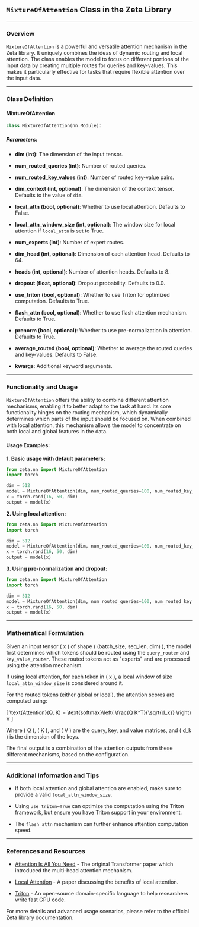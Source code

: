 ## `MixtureOfAttention` Class in the Zeta Library

---

### Overview

`MixtureOfAttention` is a powerful and versatile attention mechanism in the Zeta library. It uniquely combines the ideas of dynamic routing and local attention. The class enables the model to focus on different portions of the input data by creating multiple routes for queries and key-values. This makes it particularly effective for tasks that require flexible attention over the input data.

---

### Class Definition

#### MixtureOfAttention

```python
class MixtureOfAttention(nn.Module):
```

##### Parameters:

- **dim (int)**: The dimension of the input tensor.
  
- **num_routed_queries (int)**: Number of routed queries.

- **num_routed_key_values (int)**: Number of routed key-value pairs.

- **dim_context (int, optional)**: The dimension of the context tensor. Defaults to the value of `dim`.

- **local_attn (bool, optional)**: Whether to use local attention. Defaults to False.

- **local_attn_window_size (int, optional)**: The window size for local attention if `local_attn` is set to True.

- **num_experts (int)**: Number of expert routes.

- **dim_head (int, optional)**: Dimension of each attention head. Defaults to 64.

- **heads (int, optional)**: Number of attention heads. Defaults to 8.

- **dropout (float, optional)**: Dropout probability. Defaults to 0.0.

- **use_triton (bool, optional)**: Whether to use Triton for optimized computation. Defaults to True.

- **flash_attn (bool, optional)**: Whether to use flash attention mechanism. Defaults to True.

- **prenorm (bool, optional)**: Whether to use pre-normalization in attention. Defaults to True.

- **average_routed (bool, optional)**: Whether to average the routed queries and key-values. Defaults to False.

- **kwargs**: Additional keyword arguments.

---

### Functionality and Usage

`MixtureOfAttention` offers the ability to combine different attention mechanisms, enabling it to better adapt to the task at hand. Its core functionality hinges on the routing mechanism, which dynamically determines which parts of the input should be focused on. When combined with local attention, this mechanism allows the model to concentrate on both local and global features in the data.

#### Usage Examples:

**1. Basic usage with default parameters:**

```python
from zeta.nn import MixtureOfAttention
import torch

dim = 512
model = MixtureOfAttention(dim, num_routed_queries=100, num_routed_key_values=100, num_experts=4)
x = torch.rand(16, 50, dim)
output = model(x)
```

**2. Using local attention:**

```python
from zeta.nn import MixtureOfAttention
import torch

dim = 512
model = MixtureOfAttention(dim, num_routed_queries=100, num_routed_key_values=100, num_experts=4, local_attn=True, local_attn_window_size=5)
x = torch.rand(16, 50, dim)
output = model(x)
```

**3. Using pre-normalization and dropout:**

```python
from zeta.nn import MixtureOfAttention
import torch

dim = 512
model = MixtureOfAttention(dim, num_routed_queries=100, num_routed_key_values=100, num_experts=4, prenorm=True, dropout=0.1)
x = torch.rand(16, 50, dim)
output = model(x)
```

---

### Mathematical Formulation

Given an input tensor \( x \) of shape \( (batch\_size, seq\_len, dim) \), the model first determines which tokens should be routed using the `query_router` and `key_value_router`. These routed tokens act as "experts" and are processed using the attention mechanism.

If using local attention, for each token in \( x \), a local window of size `local_attn_window_size` is considered around it.

For the routed tokens (either global or local), the attention scores are computed using:

\[ \text{Attention}(Q, K) = \text{softmax}\left( \frac{Q K^T}{\sqrt{d_k}} \right) V \]

Where \( Q \), \( K \), and \( V \) are the query, key, and value matrices, and \( d_k \) is the dimension of the keys.

The final output is a combination of the attention outputs from these different mechanisms, based on the configuration.

---

### Additional Information and Tips

- If both local attention and global attention are enabled, make sure to provide a valid `local_attn_window_size`.
  
- Using `use_triton=True` can optimize the computation using the Triton framework, but ensure you have Triton support in your environment.
  
- The `flash_attn` mechanism can further enhance attention computation speed.

---

### References and Resources

- [Attention Is All You Need](https://arxiv.org/abs/1706.03762) - The original Transformer paper which introduced the multi-head attention mechanism.

- [Local Attention](https://arxiv.org/abs/2004.13621) - A paper discussing the benefits of local attention.

- [Triton](https://triton-lang.org/) - An open-source domain-specific language to help researchers write fast GPU code. 

For more details and advanced usage scenarios, please refer to the official Zeta library documentation.